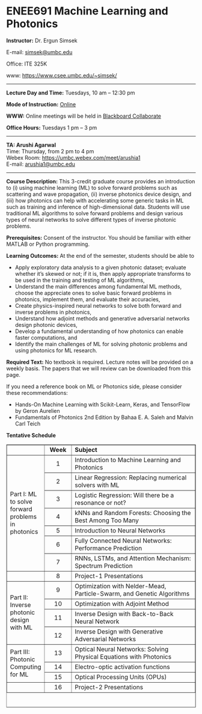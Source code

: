 # ENEE691 Machine Learning and Photonics

<p><strong>Instructor:</strong> Dr. Ergun Simsek</p>
<p>E-mail: <a href="mailto:simsek@umbc.edu">simsek@umbc.edu</a></p>
<p>Office: ITE 325K</p>
<p>www: <a href="https://www.csee.umbc.edu/~simsek/">https://www.csee.umbc.edu/~simsek/</a></p>
<hr />
<p><strong>Lecture Day and Time:</strong> Tuesdays, 10 am &#8211; 12:30 pm</p>
<p><strong>Mode of Instruction:</strong> <a href="https://blackboard.umbc.edu/">Online</a></p>
<p><strong>WWW:</strong> Online meetings will be held in <a href="https://blackboard.umbc.edu/">Blackboard Collaborate</a></p>
<p><strong>Office Hours:</strong> Tuesdays 1 pm &#8211; 3 pm</p>
<hr />
<p><strong>TA: Arushi Agarwal</strong><br />
Time: Thursday, from 2 pm to 4 pm<br />
Webex Room: <a href="https://umbc.webex.com/meet/arushia1">https://umbc.webex.com/meet/arushia1</a><br />
E-mail: <a href="mailto:arushia1@umbc.edu">arushia1@umbc.edu</a></p>
<hr />
<p><strong>Course Description:</strong> This 3-credit graduate course provides an introduction to (i) using machine learning (ML) to solve forward problems such as scattering and wave propagation, (ii) inverse photonics device design, and (iii) how photonics can help with accelerating some generic tasks in ML such as training and inference of high-dimensional data. Students will use traditional ML algorithms to solve forward problems and design various types of neural networks to solve different types of inverse photonic problems.</p>
<p><strong>Prerequisites:</strong> Consent of the instructor. You should be familiar with either MATLAB or Python programming.</p>
<p><strong>Learning Outcomes:</strong> At the end of the semester, students should be able to</p>
<ul>
<li>Apply exploratory data analysis to a given photonic dataset; evaluate whether it’s skewed or not; if it is, then apply appropriate transforms to be used in the training and testing of ML algorithms,</li>
<li>Understand the main differences among fundamental ML methods, choose the appreciate ones to solve basic forward problems in photonics, implement them, and evaluate their accuracies,</li>
<li>Create physics-inspired neural networks to solve both forward and inverse problems in photonics,</li>
<li>Understand how adjoint methods and generative adversarial networks design photonic devices,</li>
<li>Develop a fundamental understanding of how photonics can enable faster computations, and</li>
<li>Identify the main challenges of ML for solving photonic problems and using photonics for ML research.</li>
</ul>
<p><strong>Required Text:</strong> No textbook is required. Lecture notes will be provided on a weekly basis. The papers that we will review can be downloaded from this page.</p>
<p>If you need a reference book on ML or Photonics side, please consider these recommendations:</p>
<ul>
<li>Hands-On Machine Learning with Scikit-Learn, Keras, and TensorFlow by Geron Aurelien</li>
<li>Fundamentals of Photonics 2nd Edition by Bahaa E. A. Saleh and Malvin Carl Teich</li>
</ul>
<p><strong>Tentative Schedule</strong></p>
<table dir="ltr" style="height: 700px" border="1" width="800" cellspacing="0" cellpadding="0">
<colgroup>
<col width="100" />
<col width="80" />
<col width="471" /></colgroup>
<tbody>
<tr>
<td></td>
<td style="text-align: center" data-sheets-value="{&quot;1&quot;:2,&quot;2&quot;:&quot;Week&quot;}"><strong>Week</strong></td>
<td data-sheets-value="{&quot;1&quot;:2,&quot;2&quot;:&quot;Subject&quot;}"><strong>Subject</strong></td>
</tr>
<tr>
<td colspan="1" rowspan="7" data-sheets-value="{&quot;1&quot;:2,&quot;2&quot;:&quot;Part I: ML to solve forward problems in photonics&quot;}">
<div>Part I: ML to solve forward problems in photonics</div>
</td>
<td style="text-align: center" data-sheets-value="{&quot;1&quot;:3,&quot;3&quot;:1}">1</td>
<td data-sheets-value="{&quot;1&quot;:2,&quot;2&quot;:&quot;Introduction to Machine Learning and Photonics&quot;}">Introduction to Machine Learning and Photonics</td>
</tr>
<tr>
<td style="text-align: center" data-sheets-value="{&quot;1&quot;:3,&quot;3&quot;:2}">2</td>
<td data-sheets-value="{&quot;1&quot;:2,&quot;2&quot;:&quot;Linear Regression: Replacing numerical solvers with ML&quot;}">Linear Regression: Replacing numerical solvers with ML</td>
</tr>
<tr>
<td style="text-align: center" data-sheets-value="{&quot;1&quot;:3,&quot;3&quot;:3}">3</td>
<td data-sheets-value="{&quot;1&quot;:2,&quot;2&quot;:&quot;Logistic Regression: Will there be a resonance or not?&quot;}">Logistic Regression: Will there be a resonance or not?</td>
</tr>
<tr>
<td style="text-align: center" data-sheets-value="{&quot;1&quot;:3,&quot;3&quot;:4}">4</td>
<td data-sheets-value="{&quot;1&quot;:2,&quot;2&quot;:&quot;kNNs and Random Forests: Choosing the Best Among Too Many&quot;}">kNNs and Random Forests: Choosing the Best Among Too Many</td>
</tr>
<tr>
<td style="text-align: center" data-sheets-value="{&quot;1&quot;:3,&quot;3&quot;:5}">5</td>
<td data-sheets-value="{&quot;1&quot;:2,&quot;2&quot;:&quot;Introduction to Neural Networks&quot;}">Introduction to Neural Networks</td>
</tr>
<tr>
<td style="text-align: center" data-sheets-value="{&quot;1&quot;:3,&quot;3&quot;:6}">6</td>
<td data-sheets-value="{&quot;1&quot;:2,&quot;2&quot;:&quot;Fully Connected Neural Networks: Performance Prediction&quot;}">Fully Connected Neural Networks: Performance Prediction</td>
</tr>
<tr>
<td style="text-align: center" data-sheets-value="{&quot;1&quot;:3,&quot;3&quot;:7}">7</td>
<td data-sheets-value="{&quot;1&quot;:2,&quot;2&quot;:&quot;RNNs, LSTMs, and Attention Mechanism: Spectrum Prediction&quot;}">RNNs, LSTMs, and Attention Mechanism: Spectrum Prediction</td>
</tr>
<tr>
<td></td>
<td style="text-align: center" data-sheets-value="{&quot;1&quot;:3,&quot;3&quot;:8}">8</td>
<td data-sheets-value="{&quot;1&quot;:2,&quot;2&quot;:&quot;Project-1 Presentations&quot;}">Project-1 Presentations</td>
</tr>
<tr>
<td colspan="1" rowspan="4" data-sheets-value="{&quot;1&quot;:2,&quot;2&quot;:&quot;Part II: Inverse photonic design with ML&quot;}">
<div>Part II: Inverse photonic design with ML</div>
</td>
<td style="text-align: center" data-sheets-value="{&quot;1&quot;:3,&quot;3&quot;:9}">9</td>
<td data-sheets-value="{&quot;1&quot;:2,&quot;2&quot;:&quot;Optimization with Nelder-Mead, Particle-Swarm, and Genetic Algorithms&quot;}">Optimization with Nelder-Mead, Particle-Swarm, and Genetic Algorithms</td>
</tr>
<tr>
<td style="text-align: center" data-sheets-value="{&quot;1&quot;:3,&quot;3&quot;:10}">10</td>
<td data-sheets-value="{&quot;1&quot;:2,&quot;2&quot;:&quot;Optimization with Adjoint Method&quot;}">Optimization with Adjoint Method</td>
</tr>
<tr>
<td style="text-align: center" data-sheets-value="{&quot;1&quot;:3,&quot;3&quot;:11}">11</td>
<td data-sheets-value="{&quot;1&quot;:2,&quot;2&quot;:&quot;Inverse Design with Back-to-Back Neural Network&quot;}">Inverse Design with Back-to-Back Neural Network</td>
</tr>
<tr>
<td style="text-align: center" data-sheets-value="{&quot;1&quot;:3,&quot;3&quot;:12}">12</td>
<td data-sheets-value="{&quot;1&quot;:2,&quot;2&quot;:&quot;Inverse Design with Generative Adversarial Networks&quot;}">Inverse Design with Generative Adversarial Networks</td>
</tr>
<tr>
<td colspan="1" rowspan="3" data-sheets-value="{&quot;1&quot;:2,&quot;2&quot;:&quot;Part III: Photonic Computing for ML&quot;}">
<div>Part III: Photonic Computing for ML</div>
</td>
<td style="text-align: center" data-sheets-value="{&quot;1&quot;:3,&quot;3&quot;:13}">13</td>
<td data-sheets-value="{&quot;1&quot;:2,&quot;2&quot;:&quot;Optical Neural Networks: Solving Physical Equations with Photonics&quot;}">Optical Neural Networks: Solving Physical Equations with Photonics</td>
</tr>
<tr>
<td style="text-align: center" data-sheets-value="{&quot;1&quot;:3,&quot;3&quot;:14}">14</td>
<td data-sheets-value="{&quot;1&quot;:2,&quot;2&quot;:&quot;Electro-optic activation functions&quot;}">Electro-optic activation functions</td>
</tr>
<tr>
<td style="text-align: center" data-sheets-value="{&quot;1&quot;:3,&quot;3&quot;:15}">15</td>
<td data-sheets-value="{&quot;1&quot;:2,&quot;2&quot;:&quot;Optical Processing Units (OPUs)&quot;}">Optical Processing Units (OPUs)</td>
</tr>
<tr>
<td></td>
<td style="text-align: center" data-sheets-value="{&quot;1&quot;:3,&quot;3&quot;:16}">16</td>
<td data-sheets-value="{&quot;1&quot;:2,&quot;2&quot;:&quot;Project-2 Presentations&quot;}">Project-2 Presentations</td>
</tr>
</tbody>
</table>
 
